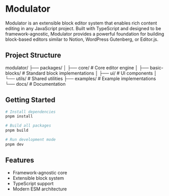 # Modulator

Modulator is an extensible block editor system that enables rich content editing in any JavaScript project. Built with TypeScript and designed to be framework-agnostic, Modulator provides a powerful foundation for building block-based editors similar to Notion, WordPress Gutenberg, or Editor.js.

## Project Structure

modulator/
├── packages/
│ ├── core/ # Core editor engine
│ ├── basic-blocks/ # Standard block implementations
│ ├── ui/ # UI components
│ └── utils/ # Shared utilities
├── examples/ # Example implementations
└── docs/ # Documentation

## Getting Started

```bash
# Install dependencies
pnpm install

# Build all packages
pnpm build

# Run development mode
pnpm dev
```

## Features

- Framework-agnostic core
- Extensible block system
- TypeScript support
- Modern ESM architecture
